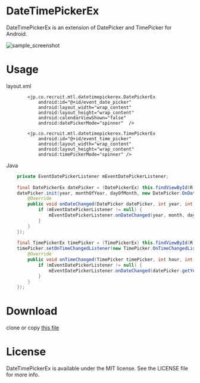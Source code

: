 # DateTimePickerEx
DateTimePickerEx is an extension of DatePicker and TimePicker for Android.

![sample_screenshot](https://raw.githubusercontent.com/recruit-mtl/DateTimePickerEx/master/DateTimePickerSampleCapture.png)

# Usage
layout.xml
```
        <jp.co.recruit.mtl.datetimepickerex.DatePickerEx
            android:id="@+id/event_date_picker"
            android:layout_width="wrap_content"
            android:layout_height="wrap_content"
            android:calendarViewShown="false"
            android:datePickerMode="spinner"  />

        <jp.co.recruit.mtl.datetimepickerex.TimePickerEx
            android:id="@+id/event_time_picker"
            android:layout_width="wrap_content"
            android:layout_height="wrap_content"
            android:timePickerMode="spinner" />
```
Java
```java
    private EventDatePickerListener mEventDatePickerListener;
    
    final DatePickerEx datePicker = (DatePickerEx) this.findViewById(R.id.event_date_picker);
    datePicker.init(year, monthOfYear, dayOfMonth, new DatePicker.OnDateChangedListener() {
        @Override
        public void onDateChanged(DatePicker datePicker, int year, int month, int day) {
            if (mEventDatePickerListener != null) {
                mEventDatePickerListener.onDateChanged(year, month, day, timePicker.getCurrentHour(), timePicker.getCurrentMinute());
            }
        }
    });
        
    final TimePickerEx timePicker = (TimePickerEx) this.findViewById(R.id.event_time_picker);
    timePicker.setOnTimeChangedListener(new TimePicker.OnTimeChangedListener() {
        @Override
        public void onTimeChanged(TimePicker timePicker, int hour, int minute) {
            if (mEventDatePickerListener != null) {
                mEventDatePickerListener.onDateChanged(datePicker.getYear(), datePicker.getMonth(), datePicker.getDayOfMonth(), hour, minute);
            }
        }
    });
```

# Download
clone or copy [this file](https://github.com/recruit-mtl/DateTimePickerEx/blob/master/library/src/main/java/jp/co/recruit/mtl/datetimepickerex)

# License
DateTimePickerEx is available under the MIT license. See the LICENSE file for more info.

